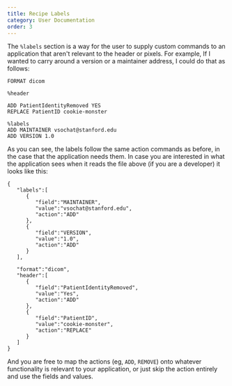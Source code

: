 ```yaml
---
title: Recipe Labels
category: User Documentation
order: 3
---
```


The `%labels` section is a way for the user to supply custom commands to an
application that aren't relevant to the header or pixels. For example, If I
wanted to carry around a version or a maintainer address, I could do that as follows:

```
FORMAT dicom

%header

ADD PatientIdentityRemoved YES
REPLACE PatientID cookie-monster

%labels
ADD MAINTAINER vsochat@stanford.edu
ADD VERSION 1.0
```

As you can see, the labels follow the same action commands as before, in the case
that the application needs them. In case you are interested in what the
application sees when it reads the file above (if you are a developer) it looks like this:

```
{
   "labels":[
      {
         "field":"MAINTAINER",
         "value":"vsochat@stanford.edu",
         "action":"ADD"
      },
      {
         "field":"VERSION",
         "value":"1.0",
         "action":"ADD"
      }
   ],

   "format":"dicom",
   "header":[
      {
         "field":"PatientIdentityRemoved",
         "value":"Yes",
         "action":"ADD"
      },
      {
         "field":"PatientID",
         "value":"cookie-monster",
         "action":"REPLACE"
      }
   ]
}
```

And you are free to map the actions (eg, `ADD`, `REMOVE`) onto whatever functionality
is relevant to your application, or just skip the action entirely and use the
fields and values.
